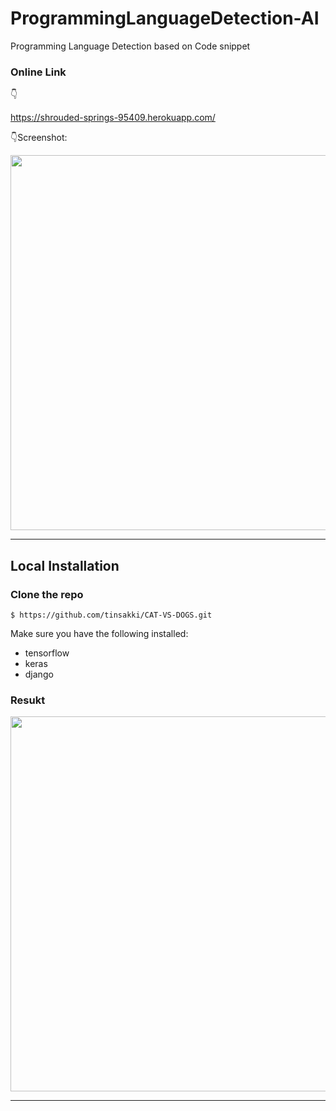 # ProgrammingLanguageDetection-AI

Programming Language Detection based on Code snippet

### Online Link
:point_down:

https://shrouded-springs-95409.herokuapp.com/

:point_down:Screenshot:

<p align="center">
  <img src="https://i.postimg.cc/50gzNqj8/ai.png" width="600px" alt="">
</p>

------------------


## Local Installation

### Clone the repo
```shell
$ https://github.com/tinsakki/CAT-VS-DOGS.git
```

Make sure you have the following installed:
- tensorflow
- keras
- django


### Resukt

<p align="center">
  <img src="https://i.postimg.cc/htm77qfD/ai2.png" width="600px" alt="">
</p>

------------------
